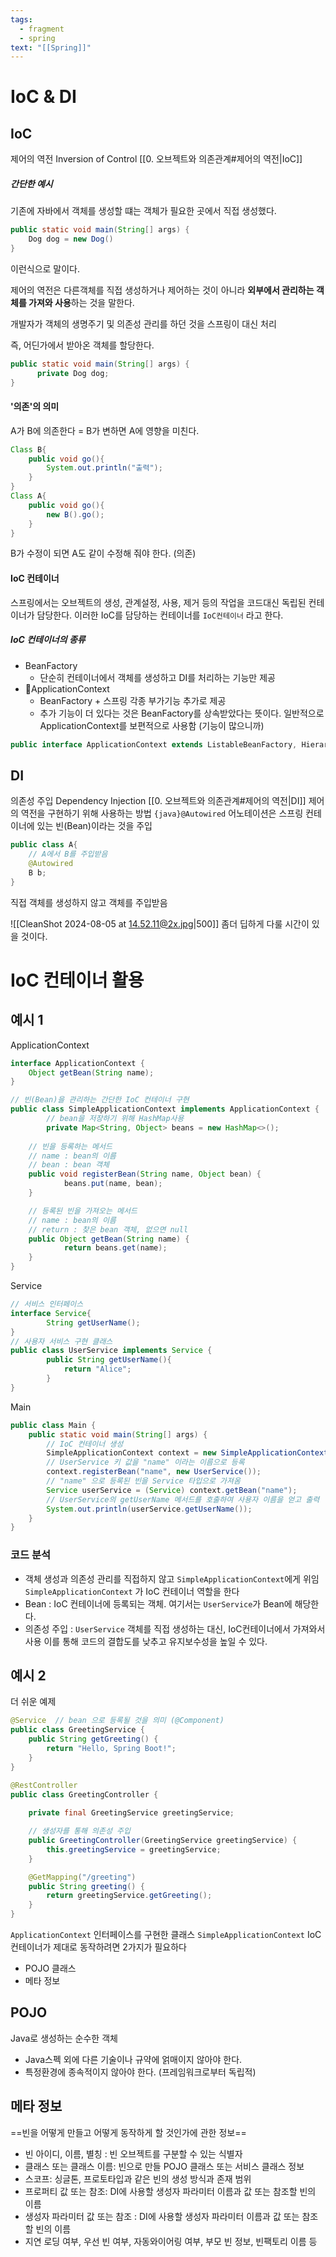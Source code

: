 ```yaml
---
tags:
  - fragment
  - spring
text: "[[Spring]]"
---
```

# IoC & DI
## IoC
제어의 역전
Inversion of Control
[[0. 오브젝트와 의존관계#제어의 역전|IoC]]
##### 간단한 예시
기존에 자바에서 객체를 생성할 떄는 객체가 필요한 곳에서 직접 생성했다.
~~~java
public static void main(String[] args) {  
    Dog dog = new Dog()
}
~~~
이런식으로 말이다.

제어의 역전은 다른객체를 직접 생성하거나 제어하는 것이 아니라
**외부에서 관리하는 객체를 가져와 사용**하는 것을 말한다.

개발자가 객체의 생명주기 및 의존성 관리를 하던 것을 스프링이 대신 처리

즉, 어딘가에서 받아온 객체를 할당한다.

~~~java
public static void main(String[] args) {  
	  private Dog dog;
}
~~~

#### '의존'의 의미
 A가 B에 의존한다 = B가 변하면 A에 영향을 미친다.
~~~java
Class B{
	public void go(){
		System.out.println("출력");
	}
}
Class A{
	public void go(){
		new B().go();
	}
}
~~~
B가 수정이 되면 A도 같이 수정해 줘야 한다. (의존)

#### IoC 컨테이너
스프링에서는 오브젝트의 생성, 관계설정, 사용, 제거 등의 작업을 코드대신 독립된 컨테이너가 담당한다.
이러한 IoC를 담당하는 컨테이너를 `IoC컨테이너` 라고 한다.

##### IoC 컨테이너의 종류
- BeanFactory 
	- 단순히 컨테이너에서 객체를 생성하고 DI를 처리하는 기능만 제공
- ApplicationContext
	- BeanFactory + 스프링 각종 부가기능 추가로 제공
	- 추가 기능이 더 있다는 것은 BeanFactory를 상속받았다는 뜻이다.
일반적으로 ApplicationContext를 보편적으로 사용함 (기능이 많으니까)

~~~java
public interface ApplicationContext extends ListableBeanFactory, HierarchicalBeanFactory, MessageSource, ApplicationEventPublisher, ResourcePatternResolver{ };
~~~


## DI
의존성 주입
Dependency Injection
[[0. 오브젝트와 의존관계#제어의 역전|DI]]
제어의 역전을 구현하기 위해 사용하는 방법
`{java}@Autowired` 어노테이션은 스프링 컨테이너에 있는 빈(Bean)이라는 것을 주입

~~~java
public class A{
	// A에서 B를 주입받음
	@Autowired 
	B b;
}
~~~
직접 객체를 생성하지 않고 객체를 주입받음

![[CleanShot 2024-08-05 at 14.52.11@2x.jpg|500]]
좀더 딥하게 다룰 시간이 있을 것이다.


# IoC 컨테이너 활용
## 예시 1
ApplicationContext
~~~java
interface ApplicationContext {
	Object getBean(String name);
}

// 빈(Bean)을 관리하는 간단한 IoC 컨테이너 구현
public class SimpleApplicationContext implements ApplicationContext {
		// bean을 저장하기 위해 HashMap사용
		private Map<String, Object> beans = new HashMap<>();
	
	// 빈을 등록하는 메서드
	// name : bean의 이름
	// bean : bean 객체 
	public void registerBean(String name, Object bean) {
			beans.put(name, bean);
	}

	// 등록된 빈을 가져오는 메서드
	// name : bean의 이름
	// return : 찾은 bean 객체, 없으면 null
	public Object getBean(String name) {
			return beans.get(name);
	}
}
~~~

Service
~~~java
// 서비스 인터페이스
interface Service{
		String getUserName();
}
// 사용자 서비스 구현 클래스
public class UserService implements Service {
		public String getUserName(){
			return "Alice";
		}
}
~~~

Main
~~~java
public class Main {
	public static void main(String[] args) {
		// IoC 컨테이너 생성
		SimpleApplicationContext context = new SimpleApplicationContext();
		// UserService 키 값을 "name" 이라는 이름으로 등록
		context.registerBean("name", new UserService());
		// "name" 으로 등록된 빈을 Service 타입으로 가져옴
		Service userService = (Service) context.getBean("name");
		// UserService의 getUserName 메서드를 호출하여 사용자 이름을 얻고 출력
		System.out.println(userService.getUserName());
	}
}
~~~

### 코드 분석
- 객체 생성과 의존성 관리를 직접하지 않고 `SimpleApplicationContext`에게 위임
  `SimpleApplicationContext` 가 IoC 컨테이너 역할을 한다
- Bean : IoC 컨테이너에 등록되는 객체. 여기서는 `UserService`가 Bean에 해당한다.
- 의존성 주입 : `UserService` 객체를 직접 생성하는 대신, IoC컨테이너에서 가져와서 사용
  이를 통해 코드의 결합도를 낮추고 유지보수성을 높일 수 있다.

## 예시 2
더 쉬운 예제
~~~java
@Service  // bean 으로 등록될 것을 의미 (@Component)
public class GreetingService {
    public String getGreeting() {
        return "Hello, Spring Boot!";
    }
}
~~~

~~~java
@RestController
public class GreetingController {
	
    private final GreetingService greetingService;

    // 생성자를 통해 의존성 주입
    public GreetingController(GreetingService greetingService) {
        this.greetingService = greetingService;
    }

    @GetMapping("/greeting")
    public String greeting() {
        return greetingService.getGreeting();
    }
}
~~~



`ApplicationContext` 인터페이스를 구현한 클래스 `SimpleApplicationContext`
IoC 컨테이너가 제대로 동작하려면 2가지가 필요하다
- POJO 클래스
- 메타 정보

## POJO 
Java로 생성하는 순수한 객체
- Java스펙 외에 다른 기술이나 규약에 얽매이지 않아야 한다.
- 특정환경에 종속적이지 않아야 한다. (프레임워크로부터 독립적)


## 메타 정보
==빈을 어떻게 만들고 어떻게 동작하게 할 것인가에 관한 정보==
- 빈 아이디, 이름, 별칭 : 빈 오브젝트를 구분할 수 있는 식별자
- 클래스 또는 클래스 이름: 빈으로 만들 POJO 클래스 또는 서비스 클래스 정보
- 스코프: 싱글톤, 프로토타입과 같은 빈의 생성 방식과 존재 범위
- 프로퍼티 값 또는 참조: DI에 사용할 생성자 파라미터 이름과 값 또는 참조할 빈의 이름
- 생성자 파라미터 값 또는 참조 : DI에 사용할 생성자 파라미터 이름과 값 또는 참조할 빈의 이름
- 지연 로딩 여부, 우선 빈 여부, 자동와이어링 여부, 부모 빈 정보, 빈팩토리 이름 등


